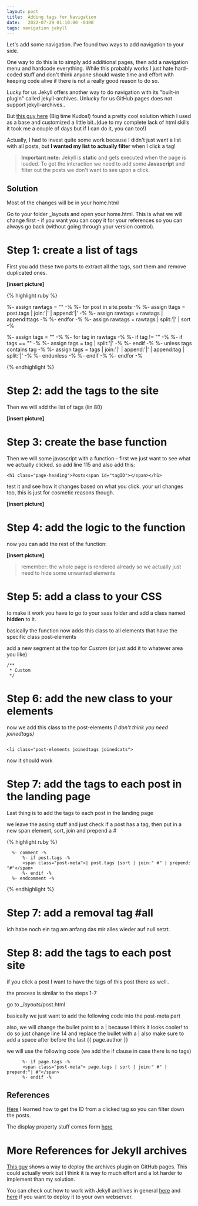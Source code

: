 ```yaml
---
layout: post
title:  Adding tags for Navigation
date:   2022-07-29 01:10:00 -0400
tags: navigation jekyll
---
```


Let's add some navigation.
I've found two ways to add navigation to your side.

One way to do this is to simply add additional pages, then add a navigation menu and hardcode everything. While this probably works I just hate hard-coded stuff and don't think anyone should waste time and effort with keeping code alive if there is not a really good reason to do so.

Lucky for us Jekyll offers another way to do navigation with its "built-in plugin" called jekyll-archives.
Unlucky for us GitHub pages does not support jekyll-archives..

But [this guy here](http://codinfox.github.io/dev/2015/03/06/use-tags-and-categories-in-your-jekyll-based-github-pages/) (Big time Kudos!) found a pretty cool solution which I used as a base and customized a little bit..(due to my complete lack of html skills it took me a couple of days but if I can do it, you can too!)

Actually, I had to invest quite some work because I didn't just want a list with all posts, but **I wanted my list to actually filter** when I click a tag!

> **Important note:** Jekyll is **static** and gets executed when the page is loaded. To get the interaction we need to add some **Javascript** and filter out the posts we don't want to see upon a click.

## Solution

Most of the changes will be in your home.html

Go to your folder _layouts and open your home.html.
This is what we will change first - if you want you can copy it for your references so you can always go back (without going through your version control).

# Step 1: create a list of tags

First you add these two parts to extract all the tags, sort them and remove duplicated ones.

**[insert picture]**



{% highlight ruby %}

%- assign rawtags = "" -%
%- for post in site.posts -%
	%- assign ttags = post.tags | join:'|' | append:'|' -%
	%- assign rawtags = rawtags | append:ttags -%
%- endfor -%
%- assign rawtags = rawtags | split:'|' | sort -%

%- assign tags = "" -%
%- for tag in rawtags -%
	%- if tag != "" -%
		%- if tags == "" -%
			%- assign tags = tag | split:'|' -%
		%- endif -%
		%- unless tags contains tag -%
			%- assign tags = tags | join:'|' | append:'|' | append:tag | split:'|' -%
		%- endunless -%
	%- endif -%
%- endfor -%

{% endhighlight %}

# Step 2: add the tags to the site

Then we will add the list of tags (lin 80)

**[insert picture]**

# Step 3: create the base function

Then we will some javascript with a function - first we just want to see what we actually clicked. so add line 115 and also add this:

```
<h1 class="page-heading">Posts<span id="tagID"></span></h1>
```

test it and see how it changes based on what you click. your url changes too, this is just for cosmetic reasons though.

**[insert picture]**

# Step 4: add the logic to the function

now you can add the rest of the function:

**[insert picture]**

> remember: the whole page is rendered already so we actually just need to hide some unwanted elements

# Step 5: add a class to your CSS 

to make it work you have to go to your sass folder and add a class named **hidden** to it.

basically the function now adds this class to all elements that have the specific class post-elements

add a new segment at the top for *Custom* (or just add it to whatever area you like)

```
/**
 * Custom
 */
```


# Step 6: add the new class to your elements

now we add this class to the post-elements *(I don't think you need joinedtags)*

```

<li class="post-elements joinedtags joinedcats">

```

now it should work

# Step 7: add the tags to each post in the landing page

Last thing is to add the tags to each post in the landing page

we leave the assing stuff and just check if a post has a tag, then put in a new span element, sort, join and prepend a #

{% highlight ruby %}
      
      %- comment -%
          %- if post.tags -%
          <span class="post-meta">| post.tags |sort | join:" #" | prepend: "#"</span>
          %- endif -%
      %- endcomment -%

{% endhighlight %}

# Step 7: add a removal tag #all

ich habe noch ein tag am anfang das mir alles wieder auf null setzt.


# Step 8: add the tags to each post site

if you click a post I want to have the tags of this post there as well..

the process is similar to the steps 1-7

go to *_layouts*/post.html

basically we just want to add the following code into the post-meta part

also, we will change the bullet point to a | because I think it looks cooler!
to do so just change line 14 and replace the bullet with a |
also make sure to add a space after before the last </span>
{{ page.author }} </span></span>




we will use the following code (we add the if clause in case there is no tags)

```
      %- if page.tags -%
      <span class="post-meta"> page.tags | sort | join:" #" | prepend:"| #"</span>
      %- endif -%
```

## References

[Here](https://stackoverflow.com/questions/4825295/onclick-to-get-the-id-of-the-clicked-button) I learned how to get the ID from a clicked tag so you can filter down the posts.

The display property stuff comes form [here](https://bobbyhadz.com/blog/javascript-hide-element-by-class#:~:text=To%20hide%20an%20element%20by%20a%20class%3A%20Use,to%20get%20the%20element%20you%20want%20to%20hide.)


# More References for Jekyll archives

[This guy](https://aneejian.com/automated-jekyll-archives-github-pages/) shows a way to deploy the archives plugin on GitHub pages. This could actually work but I think it is way to much effort and a lot harder to implement than my solution.



You can check out how to work with Jekyll archives in general [here](https://github.com/jekyll/jekyll-archives) and [here](https://learn.cloudcannon.com/jekyll/jekyll-archives/) if you want to deploy it to your own webserver.


